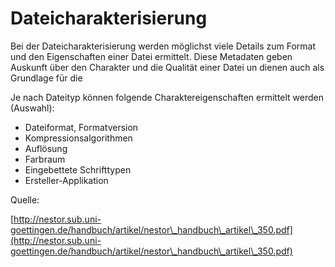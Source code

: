# Dateicharakterisierung

Bei der Dateicharakterisierung werden möglichst viele Details zum Format und den Eigenschaften einer Datei ermittelt. Diese Metadaten geben Auskunft über den Charakter und die Qualität einer Datei un dienen auch als Grundlage für die&#x20;

Je nach Dateityp können folgende Charaktereigenschaften ermittelt werden (Auswahl):

* Dateiformat, Formatversion
* Kompressionsalgorithmen
* Auflösung
* Farbraum
* Eingebettete Schrifttypen
* Ersteller-Applikation



Quelle:

[http://nestor.sub.uni-goettingen.de/handbuch/artikel/nestor\_handbuch\_artikel\_350.pdf](http://nestor.sub.uni-goettingen.de/handbuch/artikel/nestor\_handbuch\_artikel\_350.pdf)
